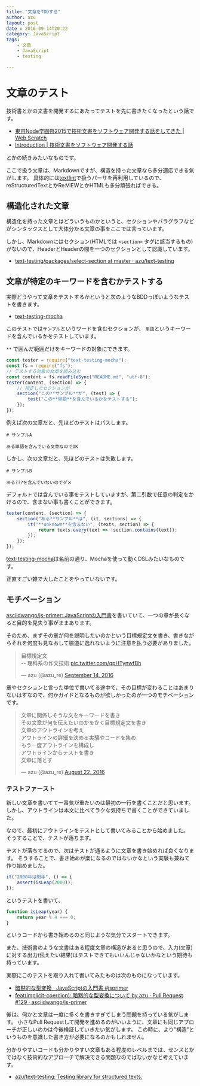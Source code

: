 ```yaml
---
title: "文章をTDDする"
author: azu
layout: post
date : 2016-09-14T20:22
category: JavaScript
tags:
    - 文章
    - JavaScript
    - testing

---
```


# 文章のテスト

技術書とかの文書を開発するにあたってテストを先に書きたくなったという話です。

- [東京Node学園祭2015で技術文書をソフトウェア開発する話をしてきた | Web Scratch](http://efcl.info/2015/11/07/nodefest-2015/)
- [Introduction | 技術文書をソフトウェア開発する話](https://azu.gitbooks.io/nodefest-technical-writing/content/)

とかの続きみたいなものです。

ここで扱う文章は、Markdownですが、構造を持った文章なら多分適応できる気がします。
具体的には[textlint](https://github.com/textlint/textlint "textlint")で扱うパーサを再利用しているので、reStructuredTextとかRe:VIEWとかHTMLも多分頑張ればできる。

## 構造化された文章

構造化を持った文章とはどういうものかというと、セクションやパラグラフなどがシンタックスとして大体分かる文章の事をここでは言っています。

しかし、Markdownにはセクション(HTMLでは `<section>` タグに該当するもの)がないので、HeaderとHeaderの間を一つのセクションとして認識しています。

- [text-testing/packages/select-section at master · azu/text-testing](https://github.com/azu/text-testing/tree/master/packages/select-section "text-testing/packages/select-section at master · azu/text-testing")

## 文章が特定のキーワードを含むかテストする

実際どうやって文章をテストするかというと次のようなBDDっぽいようなテストを書きます。

- [text-testing-mocha](https://github.com/azu/text-testing/tree/master/packages/text-testing-mocha "text-testing-mocha")

このテストでは`サンプル`というワードを含むセクションが、
`単語`というキーワードを含んでいるかをテストしています。

`**` で囲んだ範囲だけをキーワードの対象にできます。

```js
const tester = require("text-testing-mocha");
const fs = require("fs");
// テストする対象の文章を読み込む
const content = fs.readFileSync("README.md", "utf-8");
tester(content, (section) => {
    // 指定したセクションが
    section("この**サンプル**が", (test) => {
        test("この**単語**を含んでいるかをテストする");
    });
});
```

例えば次の文章だと、先ほどのテストはパスします。

```
# サンプルA

ある単語を含んでいる文章なのでOK
```

しかし、次の文章だと、先ほどのテストは失敗します。

```
# サンプルB

ある???を含んでいないのでダメ
```

デフォルトでは含んでいる事をテストしていますが、第二引数で任意の判定をかけるので、含まない事も書くことができます。

```js
tester(content, (section) => {
    section("ある**サンプル**は", (it, sections) => {
        it("**unknown**を含まない", (texts, section) => {
            return texts.every(text => !section.contains(text));
        });
    });
});
```

[text-testing-mocha](https://github.com/azu/text-testing/tree/master/packages/text-testing-mocha "text-testing-mocha")は名前の通り、Mochaを使って動くDSLみたいなものです。

正直すごい雑で大したことをやっていないです。

## モチベーション

[asciidwango/js-primer: JavaScriptの入門書](https://github.com/asciidwango/js-primer "asciidwango/js-primer: JavaScriptの入門書")を書いていて、一つの章が長くなると目的を見失う事がままあります。

そのため、まずその章が何を説明したいのかという目標規定文を書き、書きながらそれを何度も見なおして脇道に逸れないように注意を払う必要がありました。

<blockquote class="twitter-tweet" data-lang="en"><p lang="ja" dir="ltr">目標規定文<br>-- 理科系の作文技術 <a href="https://t.co/qpHTynwfBh">pic.twitter.com/qpHTynwfBh</a></p>&mdash; azu (@azu_re) <a href="https://twitter.com/azu_re/status/776034638942707712">September 14, 2016</a></blockquote>
<script async src="//platform.twitter.com/widgets.js" charset="utf-8"></script>

章やセクションと言った単位で書いてる途中で、その目標が変わることはあまりないはずなので、何かガイドとなるものが欲しかったのが一つのモチベーションです。

<blockquote class="twitter-tweet" data-lang="en"><p lang="ja" dir="ltr">文章に関係しそうな文をキーワードを書き<br>その文章が何を伝えたいのかをかく目標規定文を書き<br>文章のアウトラインを考え<br>アウトラインの詳細を決める実験やコードを集め<br>もう一度アウトラインを構成し<br>アウトラインからテストを書き<br>文章に落とす</p>&mdash; azu (@azu_re) <a href="https://twitter.com/azu_re/status/767584331875311617">August 22, 2016</a></blockquote>
<script async src="//platform.twitter.com/widgets.js" charset="utf-8"></script>


### テストファースト

新しい文章を書いてて一番気が重たいのは最初の一行を書くことだと思います。
しかし、アウトラインは本文に比べてラクな気持ちで書くことができていました。

なので、最初にアウトラインをテストとして書いてみることから始めました。
そうすることで、テストが落ちます。

テストが落ちてるので、次はテストが通るように文章を書き始めれば良くなります。
そうすることで、書き始めが楽になるのではないかなという実験も兼ねて作り始めました。

```js
it("2000年は閏年", () => {
	assert(isLeap(2000));
});
```

というテストを書いて、

```js
function isLeap(year) {
	return year % 4 === 0;
}
```

というコードから書き始めるのと同じような気分でスタートできます。

また、技術書のような文書はある程度文章の構造があると思うので、入力(文章)に対する出力(伝えたい結果)はテストできてもいいんじゃないかなという期待も持っています。

実際にこのテストを取り入れて書いてみたものは次のものになっています。

- [暗黙的な型変換 · JavaScriptの入門書 #jsprimer](https://asciidwango.github.io/js-primer/basic/implicit-coercion/ "暗黙的な型変換 · JavaScriptの入門書 #jsprimer")
- [feat(implicit-coercion): 暗黙的な型変換について by azu · Pull Request #129 · asciidwango/js-primer](https://github.com/asciidwango/js-primer/pull/129 "feat(implicit-coercion): 暗黙的な型変換について by azu · Pull Request #129 · asciidwango/js-primer")

後は、何かと文章は一度に多くを書きすぎてしまう問題を持っている気がします。
小さなPull Requestして開発を進めるのがいいように、文章にも同じアプローチが正しいのかは今後検証していきたい気がします。
この時に、より"構造"というものを意識した書き方が必要になるのかもしれません。

分かりやすいコードも分かりやすい文章もある程度のレベルまでは、センスとかではなく技術的なアプローチで解決できる問題なのではないかなと考えています。

- [azu/text-testing: Testing library for structured texts.](https://github.com/azu/text-testing "azu/text-testing: Testing library for structured texts.")
